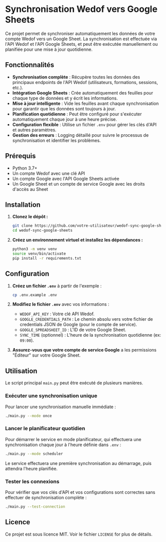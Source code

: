 # Synchronisation Wedof vers Google Sheets

Ce projet permet de synchroniser automatiquement les données de votre compte Wedof vers un Google Sheet. La synchronisation est effectuée via l'API Wedof et l'API Google Sheets, et peut être exécutée manuellement ou planifiée pour une mise à jour quotidienne.

## Fonctionnalités

- **Synchronisation complète** : Récupère toutes les données des principaux endpoints de l'API Wedof (utilisateurs, formations, sessions, etc.).
- **Intégration Google Sheets** : Crée automatiquement des feuilles pour chaque type de données et y écrit les informations.
- **Mise à jour intelligente** : Vide les feuilles avant chaque synchronisation pour garantir que les données sont toujours à jour.
- **Planification quotidienne** : Peut être configuré pour s'exécuter automatiquement chaque jour à une heure précise.
- **Configuration flexible** : Utilise un fichier `.env` pour gérer les clés d'API et autres paramètres.
- **Gestion des erreurs** : Logging détaillé pour suivre le processus de synchronisation et identifier les problèmes.

## Prérequis

- Python 3.7+
- Un compte Wedof avec une clé API
- Un compte Google avec l'API Google Sheets activée
- Un Google Sheet et un compte de service Google avec les droits d'accès au Sheet

## Installation

1.  **Clonez le dépôt :**

    ```bash
    git clone https://github.com/votre-utilisateur/wedof-sync-google-sheets.git
    cd wedof-sync-google-sheets
    ```

2.  **Créez un environnement virtuel et installez les dépendances :**

    ```bash
    python3 -m venv venv
    source venv/bin/activate
    pip install -r requirements.txt
    ```

## Configuration

1.  **Créez un fichier `.env`** à partir de l'exemple :

    ```bash
    cp .env.example .env
    ```

2.  **Modifiez le fichier `.env`** avec vos informations :

    -   `WEDOF_API_KEY` : Votre clé API Wedof.
    -   `GOOGLE_CREDENTIALS_PATH` : Le chemin absolu vers votre fichier de credentials JSON de Google (pour le compte de service).
    -   `GOOGLE_SPREADSHEET_ID` : L'ID de votre Google Sheet.
    -   `SYNC_TIME` (optionnel) : L'heure de la synchronisation quotidienne (ex: `09:00`).

3.  **Assurez-vous que votre compte de service Google** a les permissions "Éditeur" sur votre Google Sheet.

## Utilisation

Le script principal `main.py` peut être exécuté de plusieurs manières.

### Exécuter une synchronisation unique

Pour lancer une synchronisation manuelle immédiate :

```bash
./main.py --mode once
```

### Lancer le planificateur quotidien

Pour démarrer le service en mode planificateur, qui effectuera une synchronisation chaque jour à l'heure définie dans `.env` :

```bash
./main.py --mode scheduler
```

Le service effectuera une première synchronisation au démarrage, puis attendra l'heure planifiée.

### Tester les connexions

Pour vérifier que vos clés d'API et vos configurations sont correctes sans effectuer de synchronisation complète :

```bash
./main.py --test-connection
```

## Licence

Ce projet est sous licence MIT. Voir le fichier `LICENSE` for plus de détails.


